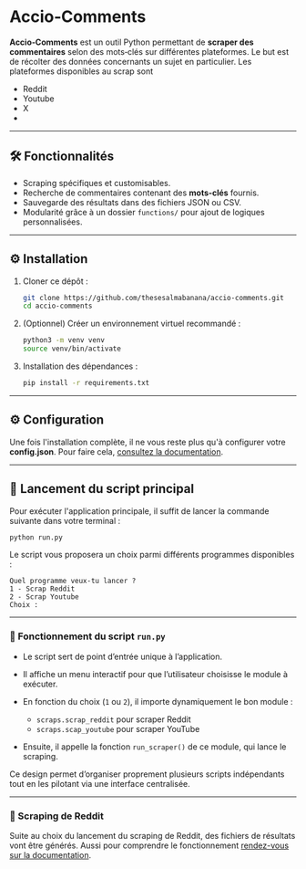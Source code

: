 # Accio‑Comments

**Accio‑Comments** est un outil Python permettant de **scraper des commentaires** selon des mots‑clés sur différentes plateformes. Le but est de récolter des données concernants un sujet en particulier. 
Les plateformes disponibles au scrap sont
- Reddit
- Youtube
- X
- 
---

## 🛠️ Fonctionnalités

- Scraping spécifiques et customisables.
- Recherche de commentaires contenant des **mots‑clés** fournis.
- Sauvegarde des résultats dans des fichiers JSON ou CSV.
- Modularité grâce à un dossier `functions/` pour ajout de logiques personnalisées.

---

## ⚙️ Installation

1. Cloner ce dépôt :

   ```bash
   git clone https://github.com/thesesalmabanana/accio-comments.git
   cd accio-comments
   ```

2. (Optionnel) Créer un environnement virtuel recommandé :

   ```bash
   python3 -m venv venv
   source venv/bin/activate
   ```

3. Installation des dépendances :

   ```bash
   pip install -r requirements.txt
   ```

---

## ⚙️ Configuration

Une fois l'installation complète, il ne vous reste plus qu'à configurer votre **config.json**. 
Pour faire cela, [consultez la documentation](docs/config.md). 

---

## 🚀 Lancement du script principal

Pour exécuter l'application principale, il suffit de lancer la commande suivante dans votre terminal :

```bash
python run.py
```

Le script vous proposera un choix parmi différents programmes disponibles :

```text
Quel programme veux-tu lancer ?
1 - Scrap Reddit
2 - Scrap Youtube
Choix :
```

---

### 🔄 Fonctionnement du script `run.py`

* Le script sert de point d’entrée unique à l’application.
* Il affiche un menu interactif pour que l’utilisateur choisisse le module à exécuter.
* En fonction du choix (`1` ou `2`), il importe dynamiquement le bon module :

  * `scraps.scrap_reddit` pour scraper Reddit
  * `scraps.scap_youtube` pour scraper YouTube
* Ensuite, il appelle la fonction `run_scraper()` de ce module, qui lance le scraping.

Ce design permet d’organiser proprement plusieurs scripts indépendants tout en les pilotant via une interface centralisée.

---

### 🔄 Scraping de Reddit

Suite au choix du lancement du scraping de Reddit, des fichiers de résultats vont être générés. 
Aussi pour comprendre le fonctionnement [rendez-vous sur la documentation](docs/scrap_reddit.md). 



